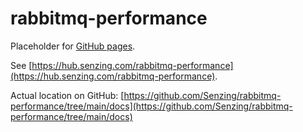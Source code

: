 # rabbitmq-performance

Placeholder for [GitHub pages](https://pages.github.com/).

See [https://hub.senzing.com/rabbitmq-performance](https://hub.senzing.com/rabbitmq-performance).

Actual location on GitHub:
[https://github.com/Senzing/rabbitmq-performance/tree/main/docs](https://github.com/Senzing/rabbitmq-performance/tree/main/docs)
